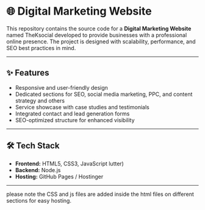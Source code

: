 # 🌐 Digital Marketing Website

This repository contains the source code for a **Digital Marketing Website** named TheKsocial developed to provide businesses with a professional online presence. The project is designed with scalability, performance, and SEO best practices in mind.

---

## ✨ Features
- Responsive and user-friendly design  
- Dedicated sections for SEO, social media marketing, PPC, and content strategy and others 
- Service showcase with case studies and testimonials  
- Integrated contact and lead generation forms  
- SEO-optimized structure for enhanced visibility  

---

## 🛠️ Tech Stack
- **Frontend:** HTML5, CSS3, JavaScript lutter)  
- **Backend:** Node.js  
- **Hosting:** GitHub Pages / Hostinger  

---
please note the CSS and js files are added inside the html files on different sections for easy hosting.


